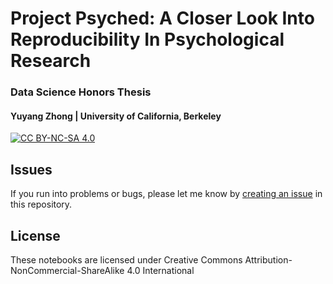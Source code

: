 # Project Psyched: A Closer Look Into Reproducibility In Psychological Research
### Data Science Honors Thesis
#### Yuyang Zhong | University of California, Berkeley

[![CC BY-NC-SA 4.0](https://img.shields.io/badge/license-CC--BY--NC--SA%204.0-blue)](https://github.com/yuyang-zhong/project-psyched/blob/master/LICENSE)

## Issues

If you run into problems or bugs, please let me know by [creating an issue](https://github.com/yuyang-zhong/project-psyched/issues/new) in this repository.

## License

These notebooks are licensed under Creative Commons Attribution-NonCommercial-ShareAlike 4.0 International
